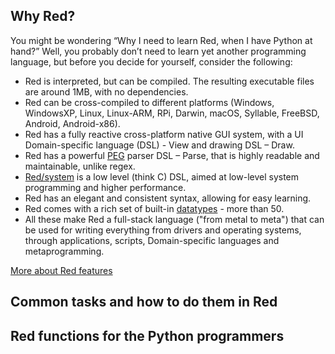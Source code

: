 ## Why Red?

You might be wondering “Why I need to learn Red, when I have Python at hand?” Well, you probably don’t need to learn yet another programming language, but before you decide for yourself, consider the following:
-	Red is interpreted, but can be compiled. The resulting executable files are around 1MB, with no dependencies.
-	Red can be cross-compiled to different platforms (Windows, WindowsXP, Linux, Linux-ARM, RPi, Darwin,  macOS, Syllable, FreeBSD, Android, Android-x86).
-	Red has a fully reactive cross-platform native GUI system, with a UI Domain-specific language (DSL) - View and drawing DSL – Draw.
-	Red has a powerful [PEG]( https://en.wikipedia.org/wiki/Parsing_expression_grammar) parser DSL – Parse, that is highly readable and maintainable, unlike regex.
-	[Red/system](https://static.red-lang.org/red-system-specs.html) is a low level (think C) DSL, aimed at low-level system programming and higher performance. 
-	Red has an elegant and consistent syntax, allowing for easy learning. 
-	Red comes with a rich set of built-in [datatypes](https://github.com/red/docs/blob/master/en/datatypes.adoc) - more than 50.
-	All these make Red a full-stack language ("from metal to meta") that can be used for writing everything from drivers and operating systems, through applications, scripts, Domain-specific languages and metaprogramming.




[More about Red features](https://www.red-lang.org/p/about.html)

## Common tasks and how to do them in Red

## Red functions for the Python programmers
   

